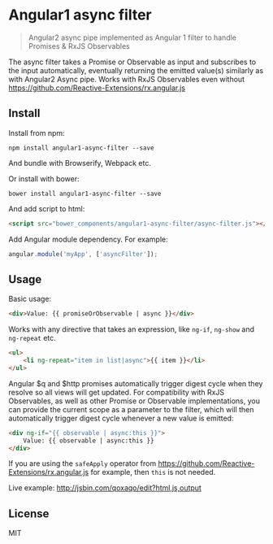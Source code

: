 # Angular1 async filter

> Angular2 async pipe implemented as Angular 1 filter to handle Promises & RxJS Observables

The async filter takes a Promise or Observable as input and subscribes to the input automatically, eventually returning the emitted value(s) similarly as with Angular2 Async pipe.
Works with RxJS Observables even without https://github.com/Reactive-Extensions/rx.angular.js

## Install

Install from npm:

```
npm install angular1-async-filter --save
```

And bundle with Browserify, Webpack etc.


Or install with bower:

```
bower install angular1-async-filter --save
```

And add script to html:

```html
<script src="bower_components/angular1-async-filter/async-filter.js"></script>
```

Add Angular module dependency. For example:

```js
angular.module('myApp', ['asyncFilter']);
```

## Usage

Basic usage:

```html
<div>Value: {{ promiseOrObservable | async }}</div>
```

Works with any directive that takes an expression, like `ng-if`, `ng-show` and `ng-repeat` etc.

```html
<ul>
    <li ng-repeat="item in list|async">{{ item }}</li>
</ul>
```

Angular $q and $http promises automatically trigger digest cycle when they resolve so all views will get updated.
For compatibility with RxJS Observables, as well as other Promise or Observable implementations, you can provide the current scope as a parameter to the filter, which will then automatically trigger digest cycle whenever a new value is emitted:

```html
<div ng-if="{{ observable | async:this }}">
    Value: {{ observable | async:this }}
</div>
```

If you are using the `safeApply` operator from https://github.com/Reactive-Extensions/rx.angular.js for example, then `this` is not needed.

Live example: http://jsbin.com/qoxaqo/edit?html,js,output

## License

MIT
